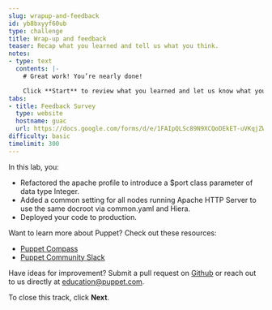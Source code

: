 ```yaml
---
slug: wrapup-and-feedback
id: yb8bxyyf60ub
type: challenge
title: Wrap-up and feedback
teaser: Recap what you learned and tell us what you think.
notes:
- type: text
  contents: |-
    # Great work! You’re nearly done!

    Click **Start** to review what you learned and let us know what you thought of this track.
tabs:
- title: Feedback Survey
  type: website
  hostname: guac
  url: https://docs.google.com/forms/d/e/1FAIpQLSc89N9XCQoDEkET-uVKqjZWGnqMw0IbzZeeuuCKcoQk5oXr0g/viewform?embedded=true
difficulty: basic
timelimit: 300
---
```

In this lab, you:
 - Refactored the apache profile to introduce a $port class parameter of data type Integer.
 - Added a common setting for all nodes running Apache HTTP Server to use the same docroot via common.yaml and Hiera.
 - Deployed your code to production.

Want to learn more about Puppet? Check out these resources:
- [Puppet Compass](https://learn.puppet.com/)
- [Puppet Community Slack](https://slack.puppet.com/)

Have ideas for improvement? Submit a pull request on [Github](https://github.com/puppetlabs/puppet-instruqt-tracks/tree/main/pe-develop-and-maintain-lab-3-1) or reach out to us directly at <a href="mailto:education@puppet.com">education@puppet.com</a>.

To close this track, click **Next**.
